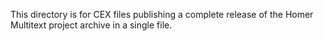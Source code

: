 This directory is for CEX files publishing a complete release of the Homer Multitext project archive in a single file.
